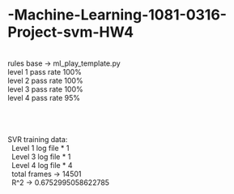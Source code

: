 # -Machine-Learning-1081-0316-Project-svm-HW4
<br />
rules base -> ml_play_template.py <br />
level 1 pass rate 100%  <br />
level 2 pass rate 100%  <br />
level 3 pass rate 100%  <br />
level 4 pass rate 95%  <br />
<br />
<br />
<br />

SVR training data: <br />
&nbsp;&nbsp;Level 1 log file * 1 <br />
&nbsp;&nbsp;Level 3 log file * 1 <br />
&nbsp;&nbsp;Level 4 log file * 4 <br />
&nbsp;&nbsp;total frames -> 14501 <br />
&nbsp;&nbsp;R^2 -> 0.6752995058622785 <br />
